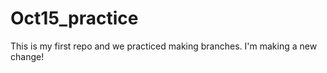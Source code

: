 # Oct15_practice

This is my first repo and we practiced making branches. 
I'm making a new change!
